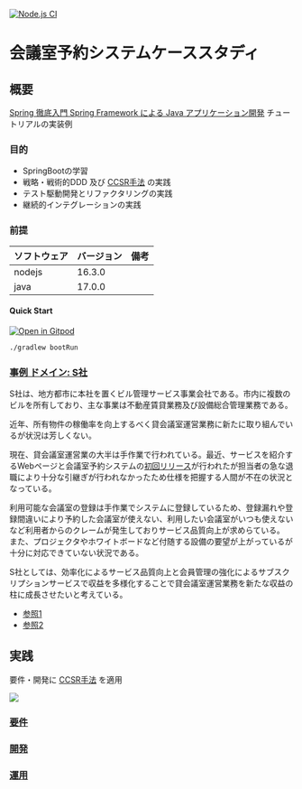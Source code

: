 [![Node.js CI](https://github.com/k2works/case-study-mrs/actions/workflows/node.js.yml/badge.svg)](https://github.com/k2works/case-study-mrs/actions/workflows/node.js.yml)

# 会議室予約システムケーススタディ

## 概要

[Spring 徹底入門 Spring Framework による Java アプリケーション開発](https://www.amazon.co.jp/Spring%E5%BE%B9%E5%BA%95%E5%85%A5%E9%96%80-Spring-Framework%E3%81%AB%E3%82%88%E3%82%8BJava%E3%82%A2%E3%83%97%E3%83%AA%E3%82%B1%E3%83%BC%E3%82%B7%E3%83%A7%E3%83%B3%E9%96%8B%E7%99%BA-%E6%A0%AA%E5%BC%8F%E4%BC%9A%E7%A4%BENTT%E3%83%87%E3%83%BC%E3%82%BF-ebook/dp/B01IEWNLBU/ref=sr_1_1?adgrpid=145403684286&dib=eyJ2IjoiMSJ9.IkhrLXKTyEES5Gqfi-zt3hQHvS8afRI4nY-PF4M-jBO2c-HymP_gW8Mh0WnsygQFzMJCbUdDccTeBbKobtfPrJ7YV8hMqeLDrHYgrdJdbYyMDvqZQ5uxeQ7Nt2L5Vr_T7oAh74K99-HbI_wOKI6607MS_e8Ck2_0FbPYfrxsQ4CSePQzSKAvn3vCMD0Yi0yHkfALKzjtst4jS-SkzNS4k-Z0lQZi4E4TJ8_bGxhRk-U.D9OFE6_jsEmPK1IfzH2-3-wfsF1OMsd6UC3zbTcXWrg&dib_tag=se&hvadid=679093390007&hvdev=c&hvqmt=e&hvtargid=kwd-332386918940&hydadcr=1789_13657226&jp-ad-ap=0&keywords=spring%E5%BE%B9%E5%BA%95%E5%85%A5%E9%96%80&qid=1709521920&s=digital-text&sr=1-1) チュートリアルの実装例

### 目的

- SpringBootの学習
- 戦略・戦術的DDD 及び [CCSR手法](https://masuda220.hatenablog.com/entry/2020/05/27/103750) の実践
- テスト駆動開発とリファクタリングの実践
- 継続的インテグレーションの実践

### 前提

| ソフトウェア | バージョン  | 備考 |
|:-------|:-------| :--- |
| nodejs | 16.3.0 |      |
| java   | 17.0.0 |      |

#### Quick Start

[![Open in Gitpod](https://gitpod.io/button/open-in-gitpod.svg)](https://gitpod.io/#https://github.com/k2works/case-study-mrs)

```bash
./gradlew bootRun
```

### [事例 ドメイン: S社](https://case-study-mrs.vercel.app/docs/index.html)

S社は、地方都市に本社を置くビル管理サービス事業会社である。市内に複数のビルを所有しており、主な事業は不動産賃貸業務及び設備総合管理業務である。

近年、所有物件の稼働率を向上するべく貸会議室運営業務に新たに取り組んでいるが状況は芳しくない。

現在、貸会議室運営業の大半は手作業で行われている。最近、サービスを紹介するWebページと会議室予約システムの[初回リリース](https://mrs-delta.vercel.app/)が行われたが担当者の急な退職により十分な引継ぎが行われなかったため仕様を把握する人間が不在の状況となっている。

利用可能な会議室の登録は手作業でシステムに登録しているため、登録漏れや登録間違いにより予約した会議室が使えない、利用したい会議室がいつも使えないなど利用者からのクレームが発生しておりサービス品質向上が求めらている。
また、プロジェクタやホワイトボードなど付随する設備の要望が上がっているが十分に対応できていない状況である。

S社としては、効率化によるサービス品質向上と会員管理の強化によるサブスクリプションサービスで収益を多様化することで貸会議室運営業務を新たな収益の柱に成長させたいと考えている。

- [参照1](https://www.saycogroup.co.jp/company/about/)
- [参照2](https://www.ekimaekaigi.com/)

## 実践

要件・開発に [CCSR手法](https://masuda220.hatenablog.com/entry/2020/05/27/103750) を適用

![](./docs/images/life_cycle.drawio.svg)

### [要件](./docs/index.adoc)

### [開発](./docs/index.adoc)

### [運用](./docs/index.adoc)
